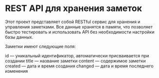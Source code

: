 # REST API для хранения заметок
Этот проект представляет собой RESTful сервис для хранения и управления заметками. 
Все данные хранятся в памяти, что позволяет быстро тестировать и использовать API без необходимости настройки базы данных.

Заметки имеют следующие поля:

id — уникальный идентификатор, автоматически присваивается при создании
title — название заметки
content — содержимое заметки
created — дата и время создания
changed — дата и время последнего изменения

